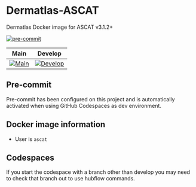 # Dermatlas-ASCAT

Dermatlas Docker image for ASCAT v3.1.2+

[![pre-commit](https://img.shields.io/badge/pre--commit-enabled-brightgreen?logo=pre-commit)](https://github.com/pre-commit/pre-commit)

|                 Main                 |                Develop                |
| :----------------------------------: | :-----------------------------------: |
| [![Main][derm-main]][derm-main-view] | [![Develop][derm-dev]][derm-dev-view] |

## Pre-commit

Pre-commit has been configured on this project and is automatically activated when using GitHub Codespaces as dev
environment.

## Docker image information

- User is `ascat`

## Codespaces

If you start the codespace with a branch other than develop you may need to check that branch out to use hubflow commands.

<!-- links -->

[derm-dev]: https://github.com/cynapse-ccri/Dermatlas-ASCAT/actions/workflows/build.yaml/badge.svg?branch=develop
[derm-dev-view]: https://github.com/cynapse-ccri/Dermatlas-ASCAT/actions?query=branch%3Adevelop
[derm-main]: https://github.com/cynapse-ccri/Dermatlas-ASCAT/actions/workflows/build.yaml/badge.svg?branch=main
[derm-main-view]: https://github.com/cynapse-ccri/Dermatlas-ASCAT/actions?query=branch%3Amain
